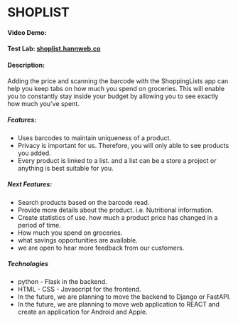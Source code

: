# SHOPLIST

#### Video Demo:  <URL HERE>
#### Test Lab: [shoplist.hannweb.co](shoplist.hannweb.co)

#### Description:

Adding the price and scanning the barcode with the ShoppingLists 
app can help you keep tabs on how much you spend on
groceries. This will enable you to constantly stay inside your 
budget by allowing you to see exactly how much you've
spent.

##### Features:
* Uses barcodes to maintain uniqueness of a product.
* Privacy is important for us. Therefore, you will only able to see products you added.
* Every product is linked to a list. and a list can be a store a project or anything is best suitable for you.

##### Next Features:
* Search products based on the barcode read.
* Provide more details about the product. i.e. Nutritional information.
* Create statistics of use. how much a product price has changed in a period of time.
* How much you spend on groceries.
* what savings opportunities are available.
* we are open to hear more feedback from our customers.

##### Technologies
* python - Flask in the backend.
* HTML - CSS - Javascript for the frontend.
* In the future, we are planning to move the backend to Django or FastAPI.
* In the future, we are planning to move web application to REACT and create an application for Android and Apple.

